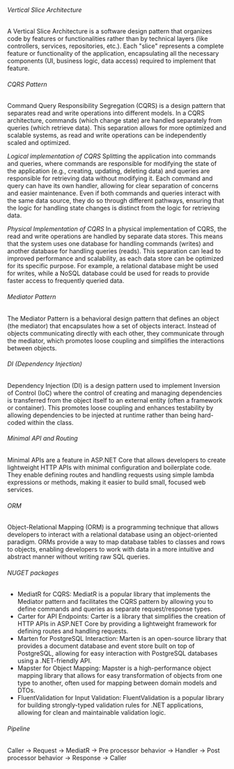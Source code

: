 ###### Vertical Slice Architecture
A Vertical Slice Architecture is a software design pattern that organizes code by features or functionalities rather than by technical layers (like controllers, services, repositories, etc.). Each "slice" represents a complete feature or functionality of the application, encapsulating all the necessary components (UI, business logic, data access) required to implement that feature.

###### CQRS Pattern
Command Query Responsibility Segregation (CQRS) is a design pattern that separates read and write operations into different models. In a CQRS architecture, commands (which change state) are handled separately from queries (which retrieve data). This separation allows for more optimized and scalable systems, as read and write operations can be independently scaled and optimized.

*Logical implementation of CQRS*
Splitting the application into commands and queries, where commands are responsible for modifying the state of the application (e.g., creating, updating, deleting data) and queries are responsible for retrieving data without modifying it. Each command and query can have its own handler, allowing for clear separation of concerns and easier maintenance.
Even if both commands and queries interact with the same data source, they do so through different pathways, ensuring that the logic for handling state changes is distinct from the logic for retrieving data.

*Physical Implementation of CQRS*
In a physical implementation of CQRS, the read and write operations are handled by separate data stores. This means that the system uses one database for handling commands (writes) and another database for handling queries (reads). This separation can lead to improved performance and scalability, as each data store can be optimized for its specific purpose. For example, a relational database might be used for writes, while a NoSQL database could be used for reads to provide faster access to frequently queried data.

###### Mediator Pattern
The Mediator Pattern is a behavioral design pattern that defines an object (the mediator) that encapsulates how a set of objects interact. Instead of objects communicating directly with each other, they communicate through the mediator, which promotes loose coupling and simplifies the interactions between objects.

###### DI (Dependency Injection)
Dependency Injection (DI) is a design pattern used to implement Inversion of Control (IoC) where the control of creating and managing dependencies is transferred from the object itself to an external entity (often a framework or container). This promotes loose coupling and enhances testability by allowing dependencies to be injected at runtime rather than being hard-coded within the class.

###### Minimal API and Routing
Minimal APIs are a feature in ASP.NET Core that allows developers to create lightweight HTTP APIs with minimal configuration and boilerplate code. They enable defining routes and handling requests using simple lambda expressions or methods, making it easier to build small, focused web services.

###### ORM
Object-Relational Mapping (ORM) is a programming technique that allows developers to interact with a relational database using an object-oriented paradigm. ORMs provide a way to map database tables to classes and rows to objects, enabling developers to work with data in a more intuitive and abstract manner without writing raw SQL queries.

###### NUGET packages
- MediatR for CQRS: MediatR is a popular library that implements the Mediator pattern and facilitates the CQRS pattern by allowing you to define commands and queries as separate request/response types.
- Carter for API Endpoints: Carter is a library that simplifies the creation of HTTP APIs in ASP.NET Core by providing a lightweight framework for defining routes and handling requests.
- Marten for PostgreSQL Interaction: Marten is an open-source library that provides a document database and event store built on top of PostgreSQL, allowing for easy interaction with PostgreSQL databases using a .NET-friendly API.
- Mapster for Object Mapping: Mapster is a high-performance object mapping library that allows for easy transformation of objects from one type to another, often used for mapping between domain models and DTOs.
- FluentValidation for Input Validation: FluentValidation is a popular library for building strongly-typed validation rules for .NET applications, allowing for clean and maintainable validation logic.


###### Pipeline
Caller -> Request -> MediatR -> Pre processor behavior -> Handler -> Post processor behavior -> Response -> Caller

